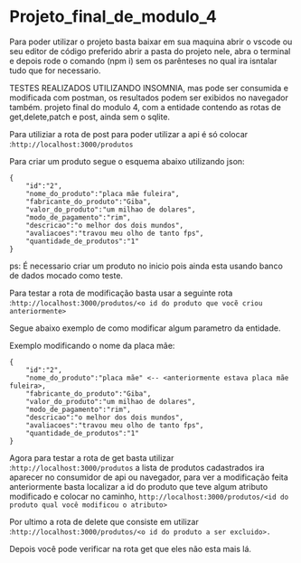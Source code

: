 
# Projeto_final_de_modulo_4
Para poder utilizar o projeto basta baixar em sua maquina abrir o vscode ou seu editor de código preferido abrir a pasta do projeto nele, abra o terminal e depois rode o comando (npm i) sem os 
parênteses no qual ira isntalar tudo que for necessario.

TESTES REALIZADOS UTILIZANDO INSOMNIA, mas pode ser consumida e modificada com postman, os resultados podem ser exibidos no navegador também. 
projeto final do modulo 4, com a entidade <produtos> contendo as rotas de get,delete,patch e post, ainda sem o sqlite.

Para utiliziar a rota de post para poder utilizar a api é só colocar :```http://localhost:3000/produtos```

Para criar um produto segue o esquema abaixo utilizando json:
```
{
    "id":"2",
    "nome_do_produto":"placa mãe fuleira",
    "fabricante_do_produto":"Giba",
    "valor_do_produto":"um milhao de dolares",
    "modo_de_pagamento":"rim",
    "descricao":"o melhor dos dois mundos",
    "avaliacoes":"travou meu olho de tanto fps",
    "quantidade_de_produtos":"1" 
}
```
ps: É necessario criar um produto no inicio pois ainda esta usando banco de dados mocado como teste.

Para testar a rota de modificação basta usar a seguinte rota :```http://localhost:3000/produtos/<o id do produto que vocẽ criou anteriormente>``` 

Segue abaixo exemplo de como modificar algum parametro da entidade.

Exemplo modificando o nome da placa mãe:
```
{ 
    "id":"2", 
    "nome_do_produto":"placa mãe" <-- <anteriormente estava placa mãe fuleira>,
    "fabricante_do_produto":"Giba",
    "valor_do_produto":"um milhao de dolares",
    "modo_de_pagamento":"rim",
    "descricao":"o melhor dos dois mundos",
    "avaliacoes":"travou meu olho de tanto fps",
    "quantidade_de_produtos":"1"
}
```
Agora para testar a rota de get basta utilizar :```http://localhost:3000/produtos```
a lista de produtos cadastrados ira aparecer no consumidor de api ou navegador, para ver a modificação feita anteriormente basta localizar a id do produto
que teve algum atributo modificado e colocar no caminho, ```http://localhost:3000/produtos/<id do produto qual você modificou o atributo>```

Por ultimo a rota de delete que consiste em utilizar :```http://localhost:3000/produtos/<o id do produto a ser excluido>.```

Depois você pode verificar na rota get que eles não esta mais lá.
